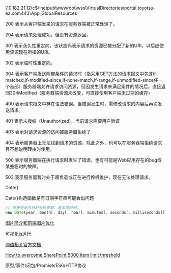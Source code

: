 \\10.182.21.12\c$\inetpub\wwwroot\wss\VirtualDirectories\portal.toyotsu-ea.com443\App_GlobalResources



200 表示从客户端发来的请求在服务器端被正常处理了。

204 表示请求处理成功，但没有资源返回。

301 表示永久性重定向。该状态码表示请求的资源已被分配了新的URI，以后应使用资源现在所指的URI。

302 表示临时性重定向。

304 表示客户端发送附带条件的请求时（指采用GET方法的请求报文中包含if-matched,if-modified-since,if-none-match,if-range,if-unmodified-since任一个首部）服务器端允许请求访问资源，但因发生请求未满足条件的情况后，直接返回304Modified（服务器端资源未改变，可直接使用客户端未过期的缓存）

400 表示请求报文中存在语法错误。当错误发生时，需修改请求的内容后再次发送请求。

401 表示未授权（Unauthorized)，当前请求需要用户验证

403 表示对请求资源的访问被服务器拒绝了

404 表示服务器上无法找到请求的资源。除此之外，也可以在服务器端拒绝请求且不想说明理由时使用。

500 表示服务器端在执行请求时发生了错误。也有可能是Web应用存在的bug或某些临时的故障。

503 表示服务器暂时处于超负载或正在进行停机维护，现在无法处理请求。

Date()

Date()构造函数是有日期字符串可能会出问题	

```javascript
// 可接受年月日时分秒参数，是本地时间。
new Date(year, month[, day[, hour[, minutes[, seconds[, milliseconds]]]]]);

```



[图片简介和前端图片优化](https://segmentfault.com/a/1190000017481260)

[可视化js运行](http://latentflip.com/loupe/?code=JC5vbignYnV0dG9uJywgJ2NsaWNrJywgZnVuY3Rpb24gb25DbGljaygpIHsKICAgIHNldFRpbWVvdXQoZnVuY3Rpb24gdGltZXIoKSB7CiAgICAgICAgY29uc29sZS5sb2coJ1lvdSBjbGlja2VkIHRoZSBidXR0b24hJyk7ICAgIAogICAgfSwgMjAwMCk7Cn0pOwoKY29uc29sZS5sb2coIkhpISIpOwoKc2V0VGltZW91dChmdW5jdGlvbiB0aW1lb3V0KCkgewogICAgY29uc29sZS5sb2coIkNsaWNrIHRoZSBidXR0b24hIik7Cn0sIDUwMDApOwoKY29uc29sZS5sb2coIldlbGNvbWUgdG8gbG91cGUuIik7!!!PGJ1dHRvbj5DbGljayBtZSE8L2J1dHRvbj4%3D)

[阈值相关官方文档](https://support.office.com/en-us/article/manage-lists-and-libraries-with-many-items-for-sharepoint-2010-1f4985e4-6d67-4e0c-a473-ea17e7058585?ocmsassetID=HA010378155&redir=0&CorrelationId=9a4c067a-7dbd-4deb-8a02-69b73d0255d0&ui=en-US&rs=en-US&ad=US#_Toc268174141)

[How to overcome SharePoint 5000 item limit threshold](https://sharepointmaven.com/how-to-overcome-sharepoint-5000-item-limit-threshold/)



原型/事件/闭包/Promise/ES6/HTTP协议